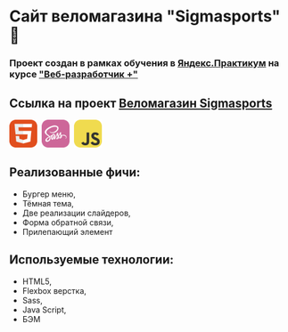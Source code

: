 
# Сайт веломагазина "Sigmasports" 🚴

### Проект создан в рамках обучения в [Яндекс.Практикум](https://practicum.yandex.ru/promo/long-courses/web) на курсе ["Веб-разработчик +"](https://praktikum.yandex.ru/web/)

## Ссылка на проект [Веломагазин Sigmasports](https://alekseyshaydullin.github.io/bike/)

<div>
  <img src="https://raw.githubusercontent.com/tandpfun/skill-icons/a50fa57465e82a1147fa512fb3d64cc5902df578/icons/HTML.svg" title="HTML5" alt="HTML" width="50" height="50"/>&nbsp;
  <img src="https://raw.githubusercontent.com/tandpfun/skill-icons/a50fa57465e82a1147fa512fb3d64cc5902df578/icons/Sass.svg" title="SASS"**alt="SASS" width="50" height="50"/>&nbsp;
  <img src="https://raw.githubusercontent.com/tandpfun/skill-icons/a50fa57465e82a1147fa512fb3d64cc5902df578/icons/JavaScript.svg" title="JavaScript" alt="JavaScript" width="50" height="50"/>&nbsp;
</div>

## Реализованные фичи: 
- Бургер меню,
- Тёмная тема,
- Две реализации слайдеров,
- Форма обратной связи,
- Прилепающий элемент

## Используемые технологии:
- HTML5,
- Flexbox верстка,
- Sass,
- Java Script,
- БЭМ
